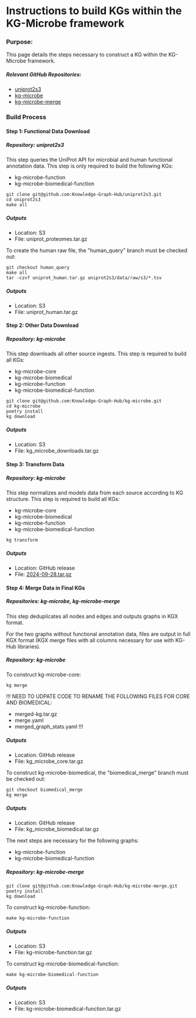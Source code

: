 # Instructions to build KGs within the KG-Microbe framework

### Purpose: 
This page details the steps necessary to construct a KG within the KG-Microbe framework.

##### Relevant GitHub Repositories:
- [uniprot2s3](https://github.com/Knowledge-Graph-Hub/uniprot2s3.git) 
- [kg-microbe](https://github.com/Knowledge-Graph-Hub/kg-microbe.git) 
- [kg-microbe-merge](https://github.com/Knowledge-Graph-Hub/kg-microbe-merge.git) 

### Build Process

#### Step 1: Functional Data Download
##### Repository: uniprot2s3

This step queries the UniProt API for microbial and human functional annotation data. This step is only required to build the following KGs:
- kg-microbe-function
- kg-microbe-biomedical-function

```
git clone git@github.com:Knowledge-Graph-Hub/uniprot2s3.git
cd uniprot2s3
make all
```
##### Outputs
- Location: S3
- File: uniprot_proteomes.tar.gz <add link>

To create the human raw file, the "human_query" branch must be checked out:

```
git checkout human_query
make all
tar -czvf uniprot_human.tar.gz uniprot2s3/data/raw/s3/*.tsv
```

##### Outputs
- Location: S3
- File: uniprot_human.tar.gz <add link>

#### Step 2: Other Data Download
##### Repository: kg-microbe

This step downloads all other source ingests. This step is required to build all KGs:
- kg-microbe-core
- kg-microbe-biomedical
- kg-microbe-function
- kg-microbe-biomedical-function

```
git clone git@github.com:Knowledge-Graph-Hub/kg-microbe.git
cd kg-microbe
poetry install
kg download
```

##### Outputs
- Location: S3
- File: kg_microbe_downloads.tar.gz <add link>

#### Step 3: Transform Data
##### Repository: kg-microbe

This step normalizes and models data from each source according to KG structure. This step is required to build all KGs:
- kg-microbe-core
- kg-microbe-biomedical
- kg-microbe-function
- kg-microbe-biomedical-function

```
kg transform
```

##### Outputs
- Location: GitHub release
- File: [2024-09-28.tar.gz](https://github.com/Knowledge-Graph-Hub/kg-microbe/archive/refs/tags/2024-09-28.tar.gz)

#### Step 4: Merge Data in Final KGs
##### Repositories: kg-microbe, kg-microbe-merge

This step deduplicates all nodes and edges and outputs graphs in KGX format.

For the two graphs without functional annotation data, files are output in full KGX format (KGX merge files with all columns necessary for use with KG-Hub libraries).

##### Repository: kg-microbe

To construct kg-microbe-core:

```
kg merge
```
!!! NEED TO UDPATE CODE TO RENAME THE FOLLOWING FILES FOR CORE AND BIOMEDICAL:
- merged-kg.tar.gz
- merge.yaml
- merged_graph_stats.yaml
!!!

##### Outputs
- Location: GitHub release
- File: kg_microbe_core.tar.gz <add link>

To construct kg-microbe-biomedical, the "biomedical_merge" branch must be checked out:

```
git checkout biomedical_merge
kg merge
```

##### Outputs
- Location: GitHub release
- File: kg_microbe_biomedical.tar.gz <add link>

The next steps are necessary for the following graphs:
- kg-microbe-function
- kg-microbe-biomedical-function

##### Repository: kg-microbe-merge

```
git clone git@github.com:Knowledge-Graph-Hub/kg-microbe-merge.git
poetry install
kg download
```

To construct kg-microbe-function:

```
make kg-microbe-function
```

##### Outputs
- Location: S3
- File: kg-microbe-function.tar.gz <add link>

To construct kg-microbe-biomedical-function:

```
make kg-microbe-biomedical-function
```

##### Outputs
- Location: S3
- File: kg-microbe-biomedical-function.tar.gz <add link>